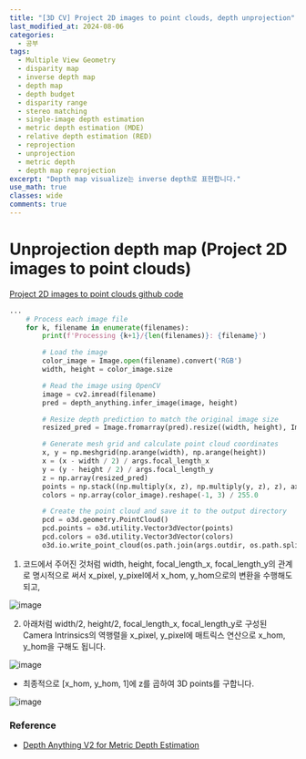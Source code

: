 ```yaml
---
title: "[3D CV] Project 2D images to point clouds, depth unprojection"
last_modified_at: 2024-08-06
categories:
  - 공부
tags:
  - Multiple View Geometry
  - disparity map
  - inverse depth map
  - depth map
  - depth budget
  - disparity range
  - stereo matching
  - single-image depth estimation
  - metric depth estimation (MDE)
  - relative depth estimation (RED)
  - reprojection
  - unprojection
  - metric depth
  - depth map reprojection
excerpt: "Depth map visualize는 inverse depth로 표현합니다."
use_math: true
classes: wide
comments: true
---
```


# Unprojection depth map (Project 2D images to point clouds)

[Project 2D images to point clouds github code](https://github.com/DepthAnything/Depth-Anything-V2/blob/main/metric_depth/depth_to_pointcloud.py)

```python
...
    # Process each image file
    for k, filename in enumerate(filenames):
        print(f'Processing {k+1}/{len(filenames)}: {filename}')

        # Load the image
        color_image = Image.open(filename).convert('RGB')
        width, height = color_image.size

        # Read the image using OpenCV
        image = cv2.imread(filename)
        pred = depth_anything.infer_image(image, height)

        # Resize depth prediction to match the original image size
        resized_pred = Image.fromarray(pred).resize((width, height), Image.NEAREST)

        # Generate mesh grid and calculate point cloud coordinates
        x, y = np.meshgrid(np.arange(width), np.arange(height))
        x = (x - width / 2) / args.focal_length_x
        y = (y - height / 2) / args.focal_length_y
        z = np.array(resized_pred)
        points = np.stack((np.multiply(x, z), np.multiply(y, z), z), axis=-1).reshape(-1, 3)
        colors = np.array(color_image).reshape(-1, 3) / 255.0

        # Create the point cloud and save it to the output directory
        pcd = o3d.geometry.PointCloud()
        pcd.points = o3d.utility.Vector3dVector(points)
        pcd.colors = o3d.utility.Vector3dVector(colors)
        o3d.io.write_point_cloud(os.path.join(args.outdir, os.path.splitext(os.path.basename(filename))[0] + ".ply"), pcd)
```

1. 코드에서 주어진 것처럼 width, height, focal_length_x, focal_length_y의 관계로 명시적으로 써서 x_pixel, y_pixel에서 x_hom, y_hom으로의 변환을 수행해도 되고,

![image](https://github.com/user-attachments/assets/b90c7dc4-6f3e-47fd-8adf-9daa48a932c8)

2. 아래처럼 width/2, height/2, focal_length_x, focal_length_y로 구성된 Camera Intrinsics의 역행렬을 x_pixel, y_pixel에 매트릭스 연산으로 x_hom, y_hom을 구해도 됩니다.

![image](https://github.com/user-attachments/assets/190f3f27-3b62-42e7-9a6b-4a3f8ddccf8e)

- 최종적으로 [x_hom, y_hom, 1]에 z를 곱하여 3D points를 구합니다.

![image](https://github.com/user-attachments/assets/07341c68-d990-45ec-881f-7abca72fd2fa)


### Reference
- [Depth Anything V2 for Metric Depth Estimation](https://github.com/DepthAnything/Depth-Anything-V2/tree/main/metric_depth)

